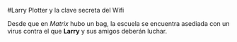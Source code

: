 #Larry Plotter y la clave secreta del Wifi

Desde que en *Matrix* hubo un bag, la escuela se encuentra asediada con un virus
contra el que **Larry** y sus amigos deberán luchar.
